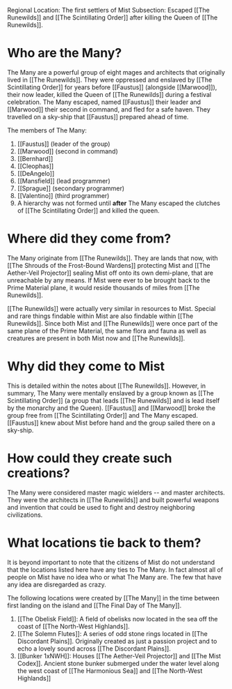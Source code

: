 Regional Location: The first settlers of Mist
Subsection: Escaped [[The Runewilds]] and [[The Scintillating Order]] after killing the Queen of [[The Runewilds]]. 
# Who are the Many?
The Many are a powerful group of eight mages and architects that originally lived in [[The Runewilds]]. They were oppressed and enslaved by [[The Scintillating Order]] for years before [[Faustus]] (alongside [[Marwood]]), their now leader, killed the Queen of [[The Runewilds]] during a festival celebration. The Many escaped, named [[Faustus]] their leader and [[Marwood]] their second in command, and fled for a safe haven. They travelled on a sky-ship that [[Faustus]] prepared ahead of time. 

The members of The Many:
1. [[Faustus]] (leader of the group)
2. [[Marwood]] (second in command)
3. [[Bernhard]]
4. [[Cleophas]]
5. [[DeAngelo]]
6. [[Mansfield]] (lead programmer)
7. [[Sprague]] (secondary programmer)
8. [[Valentino]] (third programmer)
9. A hierarchy was not formed until **after** The Many escaped the clutches of [[The Scintillating Order]] and killed the queen. 
# Where did they come from?
The Many originate from [[The Runewilds]]. They are lands that now, with [[The Shrouds of the Frost-Bound Wardens]] protecting Mist and [[The Aether-Veil Projector]] sealing Mist off onto its own demi-plane, that are unreachable by any means. If Mist were ever to be brought back to the Prime Material plane, it would reside thousands of miles from [[The Runewilds]].

[[The Runewilds]] were actually very similar in resources to Mist. Special and rare things findable within Mist are also findable within [[The Runewilds]]. Since both Mist and [[The Runewilds]] were once part of the same plane of the Prime Material, the same flora and fauna as well as creatures are present in both Mist now and [[The Runewilds]]. 
# Why did they come to Mist
This is detailed within the notes about [[The Runewilds]]. However, in summary, The Many were mentally enslaved by a group known as [[The Scintillating Order]] (a group that leads [[The Runewilds]] and is lead itself by the monarchy and the Queen). [[Faustus]] and [[Marwood]] broke the group free from [[The Scintillating Order]] and The Many escaped. [[Faustus]] knew about Mist before hand and the group sailed there on a sky-ship. 
# How could they create such creations?
The Many were considered master magic wielders -- and master architects. They were the architects in [[The Runewilds]] and built powerful weapons and invention that could be used to fight and destroy neighboring civilizations. 
# What locations tie back to them?
It is beyond important to note that the citizens of Mist do not understand that the locations listed here have any ties to The Many. In fact almost all of people on Mist have no idea who or what The Many are. The few that have any idea are disregarded as crazy. 

The following locations were created by [[The Many]] in the time between first landing on the island and [[The Final Day of The Many]]. 
1. [[The Obelisk Field]]: A field of obelisks now located in the sea off the coast of [[The North-West Highlands]].
2. [[The Solemn Flutes]]: A series of odd stone rings located in [[The Discordant Plains]]. Originally created as just a passion project and to echo a lovely sound across [[The Discordant Plains]]. 
3. [[Bunker 1xNWH]]: Houses [[The Aether-Veil Projector]] and [[The Mist Codex]]. Ancient stone bunker submerged under the water level along the west coast of [[The Harmonious Sea]] and [[The North-West Highlands]]